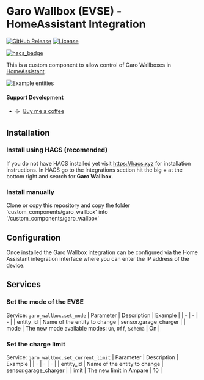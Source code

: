 # Garo Wallbox (EVSE) - HomeAssistant Integration

[![GitHub Release][releases-shield]][releases]
[![License][license-shield]](LICENSE)

[![hacs_badge](https://img.shields.io/badge/HACS-Default-orange.svg?style=for-the-badge)](https://github.com/hacs/integration)

This is a custom component to allow control of Garo Wallboxes in [HomeAssistant](https://home-assistant.io).

![Example entities](https://github.com/sockless-coding/garo_wallbox/raw/master/doc/entities.png)

#### Support Development
- :coffee:&nbsp;&nbsp;[Buy me a coffee](https://www.buymeacoffee.com/sockless)


## Installation

### Install using HACS (recomended)
If you do not have HACS installed yet visit https://hacs.xyz for installation instructions.
In HACS go to the Integrations section hit the big + at the bottom right and search for **Garo Wallbox**.

### Install manually
Clone or copy this repository and copy the folder 'custom_components/garo_wallbox' into '<homeassistant config>/custom_components/garo_wallbox'

## Configuration

Once installed the Garo Wallbox integration can be configured via the Home Assistant integration interface 
where you can enter the IP address of the device.

## Services

### Set the mode of the EVSE
Service: `garo_wallbox.set_mode`
| Parameter | Description | Example |
| - | - | - |
| entity_id | Name of the entity to change | sensor.garage_charger |
| mode | The new mode available modes: `On`, `Off`, `Schema` | On |

### Set the charge limit
Service: `garo_wallbox.set_current_limit`
| Parameter | Description | Example |
| - | - | - |
| entity_id | Name of the entity to change | sensor.garage_charger |
| limit | The new limit in Ampare | 10 |


[license-shield]: https://img.shields.io/github/license/sockless-coding/garo_wallbox.svg?style=for-the-badge
[releases-shield]: https://img.shields.io/github/release/sockless-coding/garo_wallbox.svg?style=for-the-badge
[releases]: https://github.com/sockless-coding/garo_wallbox/releases
